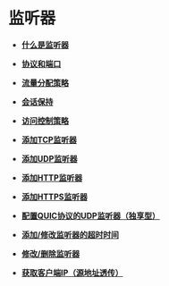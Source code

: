 # 监听器<a name="zh-cn_topic_0015479923"></a>

-   **[什么是监听器](什么是监听器.md)**  

-   **[协议和端口](协议和端口.md)**  

-   **[流量分配策略](流量分配策略.md)**  

-   **[会话保持](会话保持.md)**  

-   **[访问控制策略](访问控制策略.md)**  

-   **[添加TCP监听器](添加TCP监听器.md)**  

-   **[添加UDP监听器](添加UDP监听器.md)**  

-   **[添加HTTP监听器](添加HTTP监听器.md)**  

-   **[添加HTTPS监听器](添加HTTPS监听器.md)**  

-   **[配置QUIC协议的UDP监听器（独享型）](配置QUIC协议的UDP监听器（独享型）.md)**  

-   **[添加/修改监听器的超时时间](添加-修改监听器的超时时间.md)**  

-   **[修改/删除监听器](修改-删除监听器.md)**  

-   **[获取客户端IP（源地址透传）](获取客户端IP（源地址透传）.md)**  


